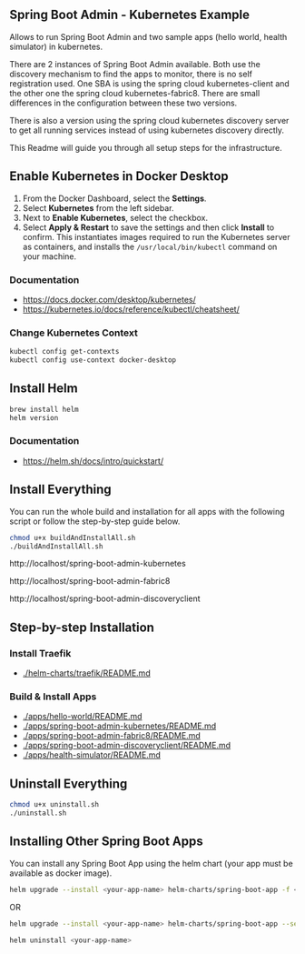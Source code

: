 ## Spring Boot Admin - Kubernetes Example

Allows to run Spring Boot Admin and two sample apps (hello world, health simulator) in kubernetes. 

There are 2 instances of Spring Boot Admin available. Both use the discovery mechanism to find the apps to monitor, 
there is no self registration used. One SBA is using the spring cloud kubernetes-client and the other one
the spring cloud kubernetes-fabric8. There are small differences in the configuration between these two versions.

There is also a version using the spring cloud kubernetes discovery server to get all running services instead of using
kubernetes discovery directly.

This Readme will guide you through all setup steps for the infrastructure.

## Enable Kubernetes in Docker Desktop

1. From the Docker Dashboard, select the **Settings**.
2. Select **Kubernetes** from the left sidebar.
3. Next to **Enable Kubernetes**, select the checkbox.
4. Select **Apply & Restart** to save the settings and then click **Install** to confirm. This instantiates images required to run the Kubernetes server as containers, and installs the `/usr/local/bin/kubectl` command on your machine.

### Documentation

- <https://docs.docker.com/desktop/kubernetes/>
- <https://kubernetes.io/docs/reference/kubectl/cheatsheet/>

### Change Kubernetes Context
```bash
kubectl config get-contexts
kubectl config use-context docker-desktop
```

## Install Helm
```bash
brew install helm
helm version
```

### Documentation

- <https://helm.sh/docs/intro/quickstart/>

## Install Everything
You can run the whole build and installation for all apps with the following script or follow the step-by-step guide below.
```bash
chmod u+x buildAndInstallAll.sh
./buildAndInstallAll.sh
```

http://localhost/spring-boot-admin-kubernetes

http://localhost/spring-boot-admin-fabric8

http://localhost/spring-boot-admin-discoveryclient

## Step-by-step Installation

### Install Traefik

- [./helm-charts/traefik/README.md](./helm-charts/traefik/README.md)

### Build & Install Apps

- [./apps/hello-world/README.md](./apps/hello-world/README.md)
- [./apps/spring-boot-admin-kubernetes/README.md](./apps/spring-boot-admin-kubernetes/README.md)
- [./apps/spring-boot-admin-fabric8/README.md](./apps/spring-boot-admin-fabric8/README.md)
- [./apps/spring-boot-admin-discoveryclient/README.md](./apps/spring-boot-admin-discoveryclient/README.md)
- [./apps/health-simulator/README.md](./apps/health-simulator/README.md)

## Uninstall Everything
```bash
chmod u+x uninstall.sh
./uninstall.sh
```

## Installing Other Spring Boot Apps

You can install any Spring Boot App using the helm chart (your app must be available as docker image).

```bash
helm upgrade --install <your-app-name> helm-charts/spring-boot-app -f <path-to-your>/values.yaml
```
OR
```bash
helm upgrade --install <your-app-name> helm-charts/spring-boot-app --set name=<your-spring-app> --set deployment.image=<yourImage>
```

```bash
helm uninstall <your-app-name>
```
